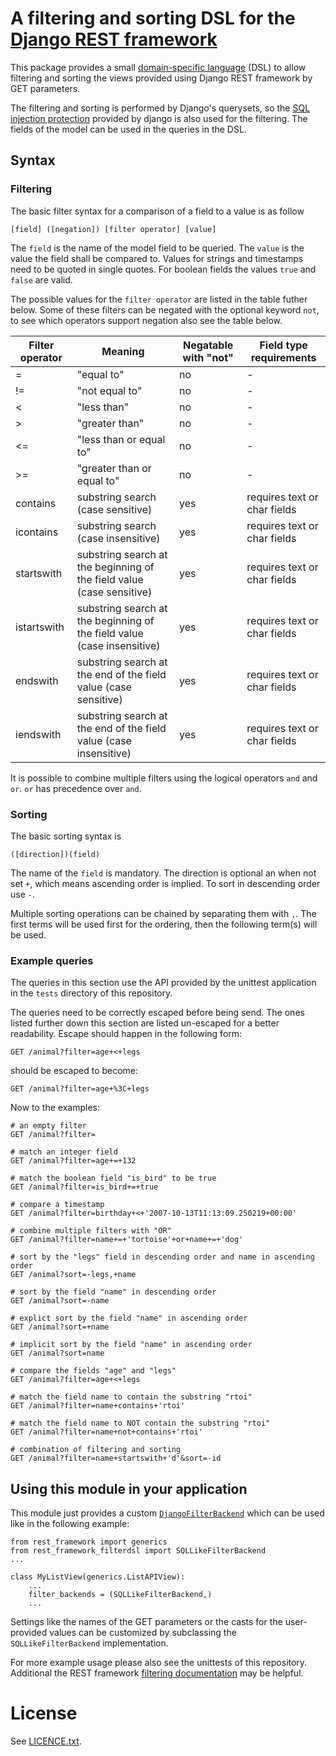 # A filtering and sorting DSL for the [Django REST framework](http://www.django-rest-framework.org/)

This package provides a small [domain-specific language](https://en.wikipedia.org/wiki/Domain-specific_language) (DSL) to allow filtering
and sorting the views provided using Django REST framework by GET parameters.

The filtering and sorting is performed by Django's querysets, so the
[SQL injection
protection](https://docs.djangoproject.com/en/1.11/topics/security/#sql-injection-protection) provided
by django is also used for the filtering. The fields of the model can be used in the queries in the DSL.

## Syntax

### Filtering

The basic filter syntax for a comparison of a field to a value is as follow

    [field] ([negation]) [filter operator] [value]

The `field` is the name of the model field to be queried. The `value` is the
value the field shall be compared to. Values for strings and timestamps need
to be quoted in single quotes. For boolean fields the values `true` and `false`
are valid.

The possible values for the `filter operator` are listed in the table futher
below. Some of these filters can be negated with the optional keyword `not`, to see
which operators support negation also see the table below.


| Filter operator | Meaning | Negatable with "not" | Field type requirements |
| --- | --- | --- | --- |
| =      | "equal to" | no             | - |
| !=    | "not equal to" | no             | - |
| <      |"less than"|no             | - |
| >      |"greater than"| no             | - |
| <=      |"less than or equal to"| no             | - |
| >=      |"greater than or equal to"| no | - |
| contains | substring search (case sensitive) | yes | requires text or char fields |
| icontains | substring search (case insensitive)| yes | requires text or char fields |
| startswith | substring search at the beginning of the field value (case sensitive) | yes | requires text or char fields |
| istartswith | substring search at the beginning of the field value (case insensitive)| yes | requires text or char fields |
| endswith | substring search at the end of the field value (case sensitive) | yes | requires text or char fields |
| iendswith | substring search at the end of the field value (case insensitive)| yes | requires text or char fields |

It is possible to combine multiple filters using the logical operators `and`
and `or`. `or` has precedence over `and`.

### Sorting

The basic sorting syntax is

    ([direction])(field)

The name of the `field` is mandatory. The direction is optional an when not set
`+`, which means ascending order is implied. To sort in descending order use
`-`.


Multiple sorting operations can be chained by separating them with `,`. The
first terms will be used first for the ordering, then the following term(s)
will be used.

### Example queries

The queries in this section use the API provided by the unittest
application in the `tests` directory of this repository.

The queries need to be correctly escaped before being send. The ones
listed further down this section are listed un-escaped for a better
readability. Escape should happen in the following form:

    GET /animal?filter=age+<+legs

should be escaped to become:

    GET /animal?filter=age+%3C+legs


Now to the examples:

    # an empty filter
    GET /animal?filter=

    # match an integer field
    GET /animal?filter=age+=+132

    # match the boolean field "is_bird" to be true
    GET /animal?filter=is_bird+=+true

    # compare a timestamp
    GET /animal?filter=birthday+<+'2007-10-13T11:13:09.250219+00:00'

    # combine multiple filters with "OR"
    GET /animal?filter=name+=+'tortoise'+or+name+=+'dog'

    # sort by the "legs" field in descending order and name in ascending order
    GET /animal?sort=-legs,+name

    # sort by the field "name" in descending order
    GET /animal?sort=-name

    # explict sort by the field "name" in ascending order
    GET /animal?sort=+name

    # implicit sort by the field "name" in ascending order
    GET /animal?sort=name

    # compare the fields "age" and "legs"
    GET /animal?filter=age+<+legs

    # match the field name to contain the substring "rtoi"
    GET /animal?filter=name+contains+'rtoi'

    # match the field name to NOT contain the substring "rtoi"
    GET /animal?filter=name+not+contains+'rtoi'

    # combination of filtering and sorting
    GET /animal?filter=name+startswith+'d'&sort=-id


## Using this module in your application

This module just provides a custom [`DjangoFilterBackend`](http://www.django-rest-framework.org/api-guide/filtering/#djangofilterbackend) which
can be used like in the following example:


    from rest_framework import generics
    from rest_framework_filterdsl import SQLLikeFilterBackend
    ...

    class MyListView(generics.ListAPIView):
        ...
        filter_backends = (SQLLikeFilterBackend,)
        ...


Settings like the names of the GET parameters or the casts for the user-provided
values can be customized by subclassing the `SQLLikeFilterBackend` implementation.


For more example usage please also see the unittests of this repository. Additional
the REST framework [filtering documentation](http://www.django-rest-framework.org/api-guide/filtering/) may
be helpful.

# License

See [LICENCE.txt](LICENCE.txt).
